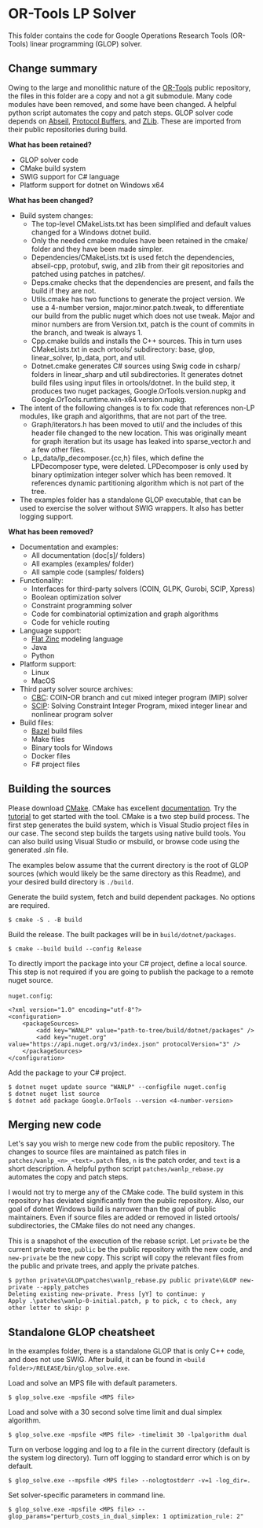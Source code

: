 # OR-Tools LP Solver

This folder contains the code for Google Operations Research Tools (OR-Tools)
linear programming (GLOP) solver.

## Change summary

Owing to the large and monolithic nature of the
[OR-Tools](https://github.com/google/or-tools) public repository, the files in
this folder are a copy and not a git submodule. Many code modules have been
removed, and some have been changed. A helpful python script automates the copy
and patch steps. GLOP solver code depends on
[Abseil](https://github.com/abseil/abseil-cpp.git), [Protocol
Buffers](https://github.com/protocolbuffers/protobuf.git), and
[ZLib](https://github.com/madler/ZLIB.git). These are imported from their public
repositories during build.

__What has been retained?__

- GLOP solver code
- CMake build system
- SWIG support for C# language
- Platform support for dotnet on Windows x64

__What has been changed?__

- Build system changes:
  - The top-level CMakeLists.txt has been simplified and default values changed
    for a Windows dotnet build.
  - Only the needed cmake modules have been retained in the cmake/ folder and
    they have been made simpler.
  - Dependencies/CMakeLists.txt is used fetch the dependencies, abseil-cpp,
    protobuf, swig, and zlib from their git repositories and patched using
    patches in patches/.
  - Deps.cmake checks that the dependencies are present, and fails the build if
    they are not.
  - Utils.cmake has two functions to generate the project version. We use a
    4-number version, major.minor.patch.tweak, to differentiate our build from
    the public nuget which does not use tweak. Major and minor numbers are from
    Version.txt, patch is the count of commits in the branch, and tweak is
    always 1.
  - Cpp.cmake builds and installs the C++ sources. This in turn uses
    CMakeLists.txt in each ortools/ subdirectory: base, glop, linear_solver,
    lp_data, port, and util.
  - Dotnet.cmake generates C# sources using Swig code in csharp/ folders in
    linear_sharp and util subdirectories. It generates dotnet build files using
    input files in ortools/dotnet. In the build step, it produces two nuget
    packages, Google.OrTools.version.nupkg and
    Google.OrTools.runtime.win-x64.version.nupkg.
- The intent of the following changes is to fix code that references non-LP
  modules, like graph and algorithms, that are not part of the tree. 
  - Graph/iterators.h has been moved to util/ and the includes of this header
    file changed to the new location. This was originally meant for graph
    iteration but its usage has leaked into sparse_vector.h and a few other
    files.
  - Lp_data/lp_decomposer.{cc,h} files, which define the LPDecomposer type, were
    deleted. LPDecomposer is only used by binary optimization integer solver
    which has been removed. It references dynamic partitioning algorithm
    which is not part of the tree.
- The examples folder has a standalone GLOP executable, that can be used to
  exercise the solver without SWIG wrappers. It also has better logging support.

__What has been removed?__

- Documentation and examples:
  - All documentation (doc[s]/ folders)
  - All examples (examples/ folder)
  - All sample code (samples/ folders)
- Functionality:
  - Interfaces for third-party solvers (COIN, GLPK, Gurobi, SCIP, Xpress)
  - Boolean optimization solver
  - Constraint programming solver
  - Code for combinatorial optimization and graph algorithms
  - Code for vehicle routing
- Language support:
  - [Flat Zinc](https://www.minizinc.org/) modeling language
  - Java
  - Python
- Platform support:
  - Linux
  - MacOS
- Third party solver source archives:
  - [CBC](https://github.com/coin-or/cbc): COIN-OR branch and cut mixed integer program (MIP) solver
  - [SCIP](https://www.scipopt.org/doc/html/GETTINGSTARTED.php): Solving
    Constraint Integer Program, mixed integer linear and nonlinear program solver
- Build files:
  - [Bazel](https://bazel.build) build files
  - Make files
  - Binary tools for Windows
  - Docker files
  - F# project files

## Building the sources

Please download [CMake](https://cmake.org). CMake has excellent
[documentation](https://cmake.org/cmake/help/v3.22/). Try the
[tutorial](https://cmake.org/cmake/help/v3.22/guide/tutorial/index.html) to get
started with the tool. CMake is a two step build process. The first step
generates the build system, which is Visual Studio project files in our case.
The second step builds the targets using native build tools. You can also build
using Visual Studio or msbuild, or browse code using the generated .sln file.

The examples below assume that the current directory is the root of GLOP sources
(which would likely be the same directory as this Readme), and your desired
build directory is `./build`. 

Generate the build system, fetch and build dependent packages. No options are
required.

```
$ cmake -S . -B build
```

Build the release. The built packages will be in `build/dotnet/packages`.

```
$ cmake --build build --config Release
```

To directly import the package into your C# project, define a local source. This
step is not required if you are going to publish the package to a remote nuget
source.

`nuget.config`:
```
<?xml version="1.0" encoding="utf-8"?>
<configuration>
    <packageSources>
        <add key="WANLP" value="path-to-tree/build/dotnet/packages" />
        <add key="nuget.org" value="https://api.nuget.org/v3/index.json" protocolVersion="3" />
    </packageSources>
</configuration>
```

Add the package to your C# project.

```
$ dotnet nuget update source "WANLP" --configfile nuget.config
$ dotnet nuget list source
$ dotnet add package Google.OrTools --version <4-number-version>
```

## Merging new code

Let's say you wish to merge new code from the public repository. The changes to
source files are maintained as patch files in `patches/wanlp_<n>_<text>.patch`
files, `n` is the patch order, and `text` is a short description. A helpful
python script `patches/wanlp_rebase.py` automates the copy and patch steps.

I would not try to merge any of the CMake code. The build system in this
repository has deviated significantly from the public repository. Also, our goal
of dotnet Windows build is narrower than the goal of public maintainers. Even if
source files are added or removed in listed ortools/ subdirectories, the CMake
files do not need any changes.

This is a snapshot of the execution of the rebase script. Let `private` be
the current private tree, `public` be the public repository with the new
code, and `new-private` be the new copy. This script will copy the relevant
files from the public and private trees, and apply the private patches.

```
$ python private\GLOP\patches\wanlp_rebase.py public private\GLOP new-private --apply_patches
Deleting existing new-private. Press [yY] to continue: y
Apply .\patches\wanlp-0-initial.patch, p to pick, c to check, any other letter to skip: p
```

## Standalone GLOP cheatsheet

In the examples folder, there is a standalone GLOP that is only C++ code, and
does not use SWIG. After build, it can be found in `<build folder>/RELEASE/bin/glop_solve.exe`.

Load and solve an MPS file with default parameters.

```
$ glop_solve.exe -mpsfile <MPS file>
```

Load and solve with a 30 second solve time limit and dual simplex algorithm.

```
$ glop_solve.exe -mpsfile <MPS file> -timelimit 30 -lpalgorithm dual
```

Turn on verbose logging and log to a file in the current directory (default
is the system log directory). Turn off logging to standard error which is on by default.

```
$ glop_solve.exe --mpsfile <MPS file> --nologtostderr -v=1 -log_dir=.
```

Set solver-specific parameters in command line.

```
$ glop_solve.exe -mpsfile <MPS file> --glop_params="perturb_costs_in_dual_simplex: 1 optimization_rule: 2"
```


